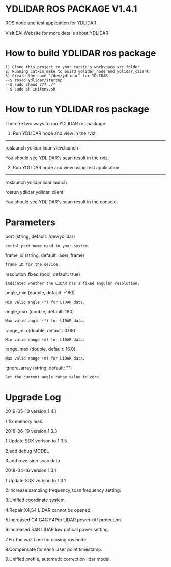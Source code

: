 YDLIDAR ROS PACKAGE V1.4.1
=====================================================================

ROS node and test application for YDLIDAR

Visit EAI Website for more details about YDLIDAR.

How to build YDLIDAR ros package
=====================================================================
    1) Clone this project to your catkin's workspace src folder
    2) Running catkin_make to build ydlidar_node and ydlidar_client
    3) Create the name "/dev/ydlidar" for YDLIDAR
    --$ roscd ydlidar/startup
    --$ sudo chmod 777 ./*
    --$ sudo sh initenv.sh

How to run YDLIDAR ros package
=====================================================================
There're two ways to run YDLIDAR ros package

1. Run YDLIDAR node and view in the rviz
------------------------------------------------------------
roslaunch ydlidar lidar_view.launch

You should see YDLIDAR's scan result in the rviz.

2. Run YDLIDAR node and view using test application
------------------------------------------------------------
roslaunch ydlidar lidar.launch

rosrun ydlidar ydlidar_client

You should see YDLIDAR's scan result in the console


Parameters
=====================================================================
port (string, default: /dev/ydlidar)

    serial port name used in your system.

frame_id (string, default: laser_frame)

    frame ID for the device.

resolution_fixed (bool, default: true)

    indicated whether the LIDAR has a fixed angular resolution.

angle_min (double, default: -180)

    Min valid angle (°) for LIDAR data.

angle_max (double, default: 180)

    Max valid angle (°) for LIDAR data.

range_min (double, default: 0.08)

    Min valid range (m) for LIDAR data.

range_max (double, default: 16.0)

    Max valid range (m) for LIDAR data.

ignore_array (string, default: "")

    Set the current angle range value to zero.


Upgrade Log
=====================================================================

2019-05-10 version:1.4.1

   1.fix memory leak.

2018-06-19 version:1.3.3

   1.Update SDK verison to 1.3.5

   2.add debug MODEL

   3.add reversion scan data

2018-04-16 version:1.3.1

   1.Update SDK verison to 1.3.1

   2.Increase sampling frequency,scan frequency setting.

   3.Unified coordinate system.

   4.Repair X4,S4 LIDAR cannot be opened.

   5.Increased G4 G4C F4Pro LIDAR power-off protection.

   6.Increased S4B LIDAR low optical power setting.

   7.Fix the wait time for closing ros node.

   8.Compensate for each laser point timestamp.

   9.Unified profile, automatic correction lidar model.

